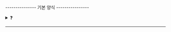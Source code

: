 --------------- 기본 양식 ----------------

<details>
<summary>❓</summary>

>""

</details>

------------------------------------------
